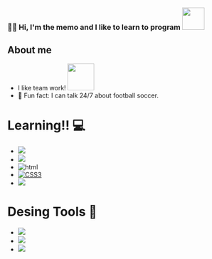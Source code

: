 ### 🙋‍♂️ Hi, I'm the memo and I like to learn to program <img src="https://media.giphy.com/media/VgCDAzcKvsR6OM0uWg/giphy.gif" width="50"> 

##  About me
- I like team work! <img src="https://media.giphy.com/media/LnQjpWaON8nhr21vNW/giphy.gif" width="60"> 
- 💬 Fun fact: I can talk 24/7 about football soccer.

# Learning!! 💻
- <img src = "https://img.shields.io/badge/C-00599C?style=for-the-badge&logo=c&logoColor=white">
- <img src = "https://img.shields.io/badge/C%2B%2B-00599C?style=for-the-badge&logo=c%2B%2B&logoColor=white">
- <img src = "https://img.shields.io/badge/HTML5-E34F26?style=for-the-badge&logo=html5&logoColor=white" alt="html"/>
- [![CSS3](https://img.shields.io/badge/-CSS3-1572B6?style=flat&logo=css3&link=https://github.com/hritik5102)](https://github.com/hritik5102)
- <img src = "https://img.shields.io/badge/Python-3776AB?style=for-the-badge&logo=python&logoColor=white"> 

# Desing Tools 🎨
- <img src = "https://aleen42.github.io/badges/src/photoshop.svg">
- <img src = "https://aleen42.github.io/badges/src/illustrator.svg">
- <img src = "https://aleen42.github.io/badges/src/after_effects.svg">
